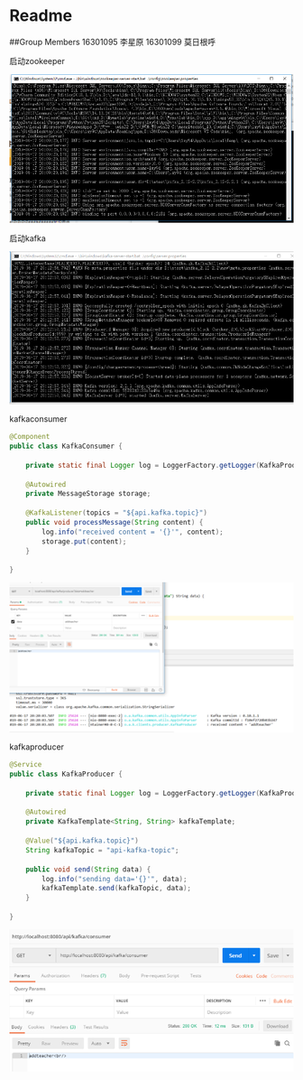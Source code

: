 # Readme

##Group Members
16301095 李星原
16301099 莫日根呼

启动zookeeper

![1560773387038](src\img\1560773387038.png)

启动kafka

![1560773594998](src\img\1560773594998.png)



kafkaconsumer

```java
@Component
public class KafkaConsumer {

    private static final Logger log = LoggerFactory.getLogger(KafkaProducer.class);

    @Autowired
    private MessageStorage storage;

    @KafkaListener(topics = "${api.kafka.topic}")
    public void processMessage(String content) {
        log.info("received content = '{}'", content);
        storage.put(content);
    }

}
```

![1560774034196](src\img\1560774034196.png)

kafkaproducer

```java
@Service
public class KafkaProducer {

    private static final Logger log = LoggerFactory.getLogger(KafkaProducer.class);
    
    @Autowired
    private KafkaTemplate<String, String> kafkaTemplate;
    
    @Value("${api.kafka.topic}")
    String kafkaTopic = "api-kafka-topic";
    
    public void send(String data) {
        log.info("sending data='{}'", data);
        kafkaTemplate.send(kafkaTopic, data);
    }

}
```

![1560774082869](src\img\1560774082869.png)